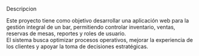 Descripcion

Este proyecto tiene como objetivo desarrollar una aplicación web para la gestión integral de un bar, permitiendo controlar inventario, ventas, reservas de mesas, reportes y roles de usuario.  
El sistema busca optimizar procesos operativos, mejorar la experiencia de los clientes y apoyar la toma de decisiones estratégicas.
